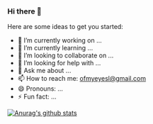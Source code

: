### Hi there 👋

Here are some ideas to get you started:

- 🔭 I’m currently working on ...
- 🌱 I’m currently learning ...
- 👯 I’m looking to collaborate on ...
- 🤔 I’m looking for help with ...
- 💬 Ask me about ...
- 📫 How to reach me: ofmyeyesl@gmail.com
- 😄 Pronouns: ...
- ⚡ Fun fact: ...

[![Anurag's github stats](https://github-readme-stats.vercel.app/api?username=blueWxc)](https://github.com/anuraghazra/github-readme-stats)
